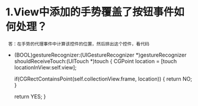# 1.View中添加的手势覆盖了按钮事件如何处理？
     答：在手势的代理事件中计算该控件的位置，然后排出这个控件，看代码
- (BOOL)gestureRecognizer:(UIGestureRecognizer *)gestureRecognizer shouldReceiveTouch:(UITouch *)touch
{
    CGPoint location = [touch locationInView:self.view];
   
    if(CGRectContainsPoint(self.collectionView.frame, location))
    {
        return NO;
    }
   
    return YES;
}   

